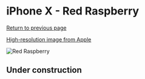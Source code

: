 # iPhone X - Red Raspberry

[Return to previous page](/iphone_x)

[High-resolution image from Apple](https://store.storeimages.cdn-apple.com/8756/as-images.apple.com/is/MRG12?wid=4500&hei=4500&fmt=png)

<div style="width: 500px"><img src="/almost_uncompressed/MRG12.webp" alt="Red Raspberry"></div>

## Under construction
